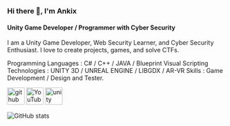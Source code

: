 ### Hi there 👋, I'm Ankix
#### Unity Game Developer / Programmer with Cyber Security
I am a Unity Game Developer, Web Security Learner, and Cyber Security Enthusiast. I love to create projects, games, and solve CTFs.


Programming Languages : C# / C++ / JAVA / Blueprint Visual Scripting
Technologies : UNITY 3D / UNREAL ENGINE / LIBGDX / AR-VR
Skills : Game Development / Design and Tester. 
 
[<img src='https://cdn.jsdelivr.net/npm/simple-icons@3.0.1/icons/github.svg' alt='github' height='40'>](https://github.com/ankix86)  [<img src='https://cdn.jsdelivr.net/npm/simple-icons@3.0.1/icons/youtube.svg' alt='YouTube' height='40'>](https://www.youtube.com/channel/https://www.youtube.com/)  [<img src='https://cdn.jsdelivr.net/npm/simple-icons@3.0.1/icons/unity.svg' alt='unity' height='40'>](https://ray-casting.itch.io/)  

![GitHub stats](https://github-readme-stats.vercel.app/api?username=ankix86&show_icons=true)  

